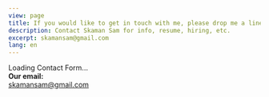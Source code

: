 ```yaml
---
view: page
title: If you would like to get in touch with me, please drop me a line!
description: Contact Skaman Sam for info, resume, hiring, etc.
excerpt: skamansam@gmail.com
lang: en
---
```


<div class="typeform typeform--fix">
  <lazy-load tag="iframe" :data="{ src: 'https://docs.google.com/forms/d/e/1FAIpQLSdryji69bvkVEN3XNeO-WfWaDtdZdaNKVcGbAFRD_oxn9lx4g/viewform?embedded=true', height: 1000 }">Loading Contact Form...</lazy-load>
</div>

<div class="email-link">
  <strong>Our email:</strong>
  <br />
  <a href="mailto:skamansam@gmail.com" title="email skamansam@gmail.com">
    skamansam@gmail.com
  </a>
</div>